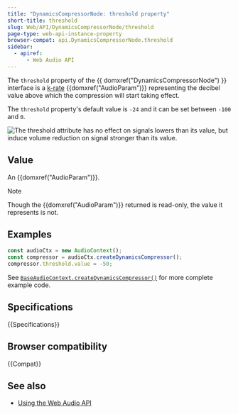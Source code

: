```yaml
---
title: "DynamicsCompressorNode: threshold property"
short-title: threshold
slug: Web/API/DynamicsCompressorNode/threshold
page-type: web-api-instance-property
browser-compat: api.DynamicsCompressorNode.threshold
sidebar:
  - apiref:
      - Web Audio API
---
```


The `threshold` property of the {{ domxref("DynamicsCompressorNode") }} interface is a [k-rate](/en-US/docs/Web/API/AudioParam#k-rate) {{domxref("AudioParam")}} representing the decibel value above which the compression will start taking effect.

The `threshold` property's default value is `-24` and it can be set between `-100` and `0`.

![The threshold attribute has no effect on signals lowers than its value, but induce volume reduction on signal stronger than its value.](webaudiothreshold.png)

## Value

An {{domxref("AudioParam")}}.

> [!NOTE]
> Though the {{domxref("AudioParam")}} returned is read-only, the value it represents is not.

## Examples

```js
const audioCtx = new AudioContext();
const compressor = audioCtx.createDynamicsCompressor();
compressor.threshold.value = -50;
```

See [`BaseAudioContext.createDynamicsCompressor()`](/en-US/docs/Web/API/BaseAudioContext/createDynamicsCompressor#examples) for more complete example code.

## Specifications

{{Specifications}}

## Browser compatibility

{{Compat}}

## See also

- [Using the Web Audio API](/en-US/docs/Web/API/Web_Audio_API/Using_Web_Audio_API)
